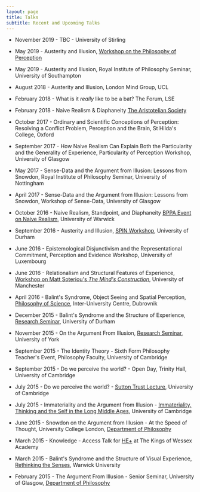 ```yaml
---
layout: page
title: Talks
subtitle: Recent and Upcoming Talks
---
```


* November 2019 - TBC - University of Stirling

* May 2019 - Austerity and Illusion, [Workshop on the Philosophy of Perception](https://www.hf.uio.no/ifikk/english/research/news-and-events/events/guest-lectures-seminars/2019/workshop-philosophy-of-perception.html)

* May 2019 - Austerity and Illusion, Royal Institute of Philosophy Seminar, University of Southampton

* August 2018 - Austerity and Illusion, London Mind Group, UCL

* February 2018 - What is it *really* like to be a bat? The Forum, LSE

* February 2018 - Naive Realism & Diaphaneity [The Aristotelian Society](https://www.aristoteliansociety.org.uk/the-proceedings/the-2017-18-programme/)

* October 2017 - Ordinary and Scientific Conceptions of Perception: Resolving a Conflict Problem, Perception and the Brain, St Hilda's College, Oxford

* September 2017 - How Naive Realism Can Explain Both the Particularity and the Generality of Experience, Particularity of Perception Workshop, University of Glasgow

* May 2017 - Sense-Data and the Argument from Illusion: Lessons from Snowdon, Royal Institute of Philosophy Seminar, University of Nottingham

* April 2017 - Sense-Data and the Argument from Illusion: Lessons from Snowdon, Workshop of Sense-Data, University of Glasgow

* October 2016 - Naive Realism, Standpoint, and Diaphaneity [BPPA Event on Naive Realism](http://philevents.org/event/show/22938), University of Warwick

* September 2016 - Austerity and Illusion, [SPIN Workshop](https://spinperceptionnetwork.wordpress.com/2016/08/25/durham-workshop-on-hallucinations-illusions-and-delusions-schedule-and-registration/), University of Durham

* June 2016 - Epistemological Disjunctivism and the Representational Commitment, Perception and Evidence Workshop, University of Luxembourg

* June 2016 - Relationalism and Structural Features of Experience, [Workshop on Matt Soteriou's *The Mind's Construction*](http://events.manchester.ac.uk/event/event:a18-inkq2lip-d1dwaw), University of Manchester

* April 2016 - Balint's Syndrome, Object Seeing and Spatial Perception, [Philosophy of Science](http://www.iuc.hr/conference-details.php?id=167), Inter-University Centre, Dubrovnik

* December 2015 - Balint's Syndrome and the Structure of Experience, [Research Seminar](https://www.dur.ac.uk/philosophy/research_seminars_lectures_forthcoming/?itemno=25327), University of Durham

* November 2015 - On the Argument From Illusion, [Research Seminar](https://www.york.ac.uk/philosophy/news-events/events/2015-events/visitingspeakercraigfrench/), University of York

* September 2015 - The Identity Theory - Sixth Form Philosophy Teacher's Event, Philosophy Faculty, University of Cambridge

* September 2015 - Do we perceive the world? - Open Day, Trinity Hall, University of Cambridge

* July 2015 - Do we perceive the world? - [Sutton Trust Lecture](http://www.suttontrust.com/), University of Cambridge

* July 2015 - Immateriality and the Argument from Illusion - [Immateriality, Thinking and the Self in the Long Middle Ages](http://www.phil.cam.ac.uk/research/immateriality), University of Cambridge

* June 2015 - Snowdon on the Argument from Illusion - At the Speed of Thought, University College London, [Department of Philosophy](http://www.ucl.ac.uk/philosophy/)

* March 2015 - Knowledge - Access Talk for [HE+](http://www.myheplus.com/) at The Kings of Wessex Academy

* March 2015 - Balint's Syndrome and the Structure of Visual Experience, [Rethinking the Senses](http://www.thesenses.ac.uk/), Warwick University

* February 2015 - The Argument From Illusion - Senior Seminar, University of Glasgow, [Department of Philosophy](http://www.gla.ac.uk/schools/humanities/philosophy/)